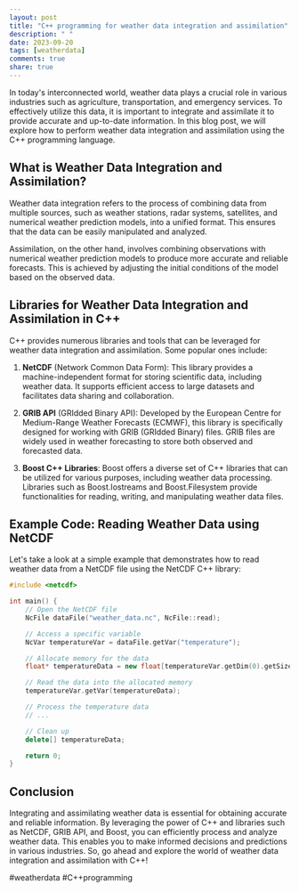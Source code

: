 ```yaml
---
layout: post
title: "C++ programming for weather data integration and assimilation"
description: " "
date: 2023-09-20
tags: [weatherdata]
comments: true
share: true
---
```


In today's interconnected world, weather data plays a crucial role in various industries such as agriculture, transportation, and emergency services. To effectively utilize this data, it is important to integrate and assimilate it to provide accurate and up-to-date information. In this blog post, we will explore how to perform weather data integration and assimilation using the C++ programming language.

## What is Weather Data Integration and Assimilation?

Weather data integration refers to the process of combining data from multiple sources, such as weather stations, radar systems, satellites, and numerical weather prediction models, into a unified format. This ensures that the data can be easily manipulated and analyzed.

Assimilation, on the other hand, involves combining observations with numerical weather prediction models to produce more accurate and reliable forecasts. This is achieved by adjusting the initial conditions of the model based on the observed data.

## Libraries for Weather Data Integration and Assimilation in C++

C++ provides numerous libraries and tools that can be leveraged for weather data integration and assimilation. Some popular ones include:

1. **NetCDF** (Network Common Data Form): This library provides a machine-independent format for storing scientific data, including weather data. It supports efficient access to large datasets and facilitates data sharing and collaboration.

2. **GRIB API** (GRIdded Binary API): Developed by the European Centre for Medium-Range Weather Forecasts (ECMWF), this library is specifically designed for working with GRIB (GRIdded Binary) files. GRIB files are widely used in weather forecasting to store both observed and forecasted data.

3. **Boost C++ Libraries**: Boost offers a diverse set of C++ libraries that can be utilized for various purposes, including weather data processing. Libraries such as Boost.Iostreams and Boost.Filesystem provide functionalities for reading, writing, and manipulating weather data files.

## Example Code: Reading Weather Data using NetCDF

Let's take a look at a simple example that demonstrates how to read weather data from a NetCDF file using the NetCDF C++ library:

```cpp
#include <netcdf>

int main() {
    // Open the NetCDF file
    NcFile dataFile("weather_data.nc", NcFile::read);

    // Access a specific variable
    NcVar temperatureVar = dataFile.getVar("temperature");

    // Allocate memory for the data
    float* temperatureData = new float[temperatureVar.getDim(0).getSize()];

    // Read the data into the allocated memory
    temperatureVar.getVar(temperatureData);

    // Process the temperature data
    // ...

    // Clean up
    delete[] temperatureData;

    return 0;
}
```

## Conclusion

Integrating and assimilating weather data is essential for obtaining accurate and reliable information. By leveraging the power of C++ and libraries such as NetCDF, GRIB API, and Boost, you can efficiently process and analyze weather data. This enables you to make informed decisions and predictions in various industries. So, go ahead and explore the world of weather data integration and assimilation with C++!

#weatherdata #C++programming
